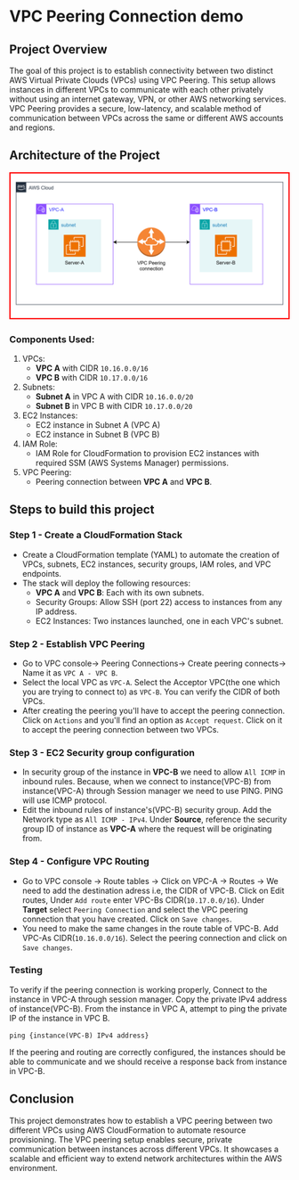 # VPC Peering Connection demo
## Project Overview
The goal of this project is to establish connectivity between two distinct AWS Virtual Private Clouds (VPCs) using VPC Peering. This setup allows instances in different VPCs to communicate with each other privately without using an internet gateway, VPN, or other AWS networking services. VPC Peering provides a secure, low-latency, and scalable method of communication between VPCs across the same or different AWS accounts and regions.
## Architecture of the Project
![Diagram explaining the architecture of this project](Images/Architecture-diagram.svg)
### **Components Used:**
1. VPCs:
   * **VPC A** with CIDR `10.16.0.0/16`
   * **VPC B** with CIDR `10.17.0.0/16`
2. Subnets:
   * **Subnet A** in VPC A with CIDR `10.16.0.0/20`
   * **Subnet B** in VPC B with CIDR `10.17.0.0/20`
3. EC2 Instances:
   * EC2 instance in Subnet A (VPC A)
   * EC2 instance in Subnet B (VPC B)
4. IAM Role:
   * IAM Role for CloudFormation to provision EC2 instances with required SSM (AWS Systems Manager) permissions.
5. VPC Peering:
   * Peering connection between **VPC A** and **VPC B**.
## Steps to build this project
### Step 1 - Create a CloudFormation Stack
* Create a CloudFormation template (YAML) to automate the creation of VPCs, subnets, EC2 instances, security groups, IAM
  roles, and VPC endpoints.
* The stack will deploy the following resources:
  * **VPC A** and **VPC B**: Each with its own subnets.
  * Security Groups: Allow SSH (port 22) access to instances from any IP address.
  * EC2 Instances: Two instances launched, one in each VPC's subnet.
### Step 2 - Establish VPC Peering
* Go to VPC console-> Peering Connections-> Create peering connects-> Name it as `VPC A - VPC B`.
* Select the local VPC as `VPC-A`. Select the Acceptor VPC(the one which you are trying to connect to) as `VPC-B`. You can
  verify the CIDR of both VPCs.
* After creating the peering you'll have to accept the peering connection. Click on `Actions` and you'll find an option as
  `Accept request`. Click on it to accept the peering connection between two VPCs.
### Step 3 - EC2 Security group configuration
* In security group of the instance in **VPC-B** we need to allow `All ICMP` in inbound rules. Because, when we connect to
  instance(VPC-B) from instance(VPC-A) through Session manager we need to use PING. PING will use ICMP protocol.
* Edit the inbound rules of instance's(VPC-B) security group. Add the Network type as `All ICMP - IPv4`. Under **Source**,
  reference the security group ID of instance as **VPC-A** where the request will be originating from.
### Step 4 - Configure VPC Routing
* Go to VPC console -> Route tables -> Click on VPC-A -> Routes -> We need to add the destination adress i.e, the CIDR of
  VPC-B. Click on Edit routes, Under `Add route` enter VPC-Bs CIDR(`10.17.0.0/16`). Under **Target** select `Peering
  Connection` and select the VPC peering connection that you have created. Click on `Save changes`.
* You need to make the same changes in the route table of VPC-B. Add VPC-As CIDR(`10.16.0.0/16`). Select the peering
  connection and click on `Save changes`.
### Testing
To verify if the peering connection is working properly, Connect to the instance in VPC-A through session manager. Copy the private IPv4 address of instance(VPC-B). From the instance in VPC A, attempt to ping the private IP of the instance in VPC B.
```
ping {instance(VPC-B) IPv4 address}
```
If the peering and routing are correctly configured, the instances should be able to communicate and we should receive a response back from instance in VPC-B.
## Conclusion
This project demonstrates how to establish a VPC peering between two different VPCs using AWS CloudFormation to automate resource provisioning. The VPC peering setup enables secure, private communication between instances across different VPCs. It showcases a scalable and efficient way to extend network architectures within the AWS environment.
